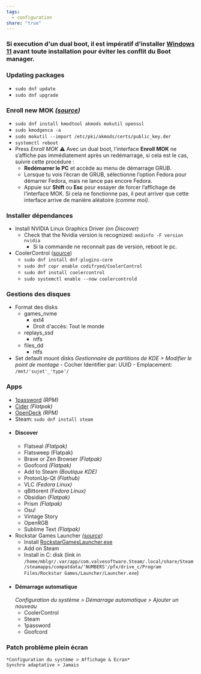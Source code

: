 ```yaml
---
tags:
  - configuration
share: "true"
---
```

### **Si execution d'un dual boot, il est impératif d'installer [Windows 11](./Windows%2011.md) avant toute installation pour éviter les conflit du Boot manager.**
### Updating packages
- `sudo dnf update`
- `sudo dnf upgrade`
### Enroll new MOK *([source](https://www.youtube.com/watch?v=k5uxX2U3tYE))*
- `sudo dnf install kmodtool akmods mokutil openssl`
- `sudo kmodgenca -a`
- `sudo mokutil --import /etc/pki/akmods/certs/public_key.der`
- `systemctl reboot`
- Press *Enroll MOK*
	⚠️ Avec un dual boot, l'interface **Enroll MOK** ne s’affiche pas immédiatement après un redémarrage, si cela est le cas, suivre cette procédure :
	- **Redémarrer le PC** et accède au menu de démarrage GRUB.
	-  Lorsque tu vois l’écran de GRUB, sélectionne l’option Fedora pour démarrer Fedora, mais ne lance pas encore Fedora.
	- Appuie sur **Shift** ou **Esc** pour essayer de forcer l’affichage de l’interface MOK.
	Si cela ne fonctionne pas, il peut arriver que cette interface arrive de manière aléatoire *(comme moi)*.
### Installer dépendances
- Install NVIDIA Linux Graphics Driver *(on Discover)*
	- Check that the Nvidia version is recognized: `modinfo -F version nvidia`
		- Si la commande ne reconnait pas de version, reboot le pc.
- CoolerControl ([source](https://gitlab.com/coolercontrol/coolercontrol#fedora))
	- `sudo dnf install dnf-plugins-core`
	- `sudo dnf copr enable codifryed/CoolerControl`
	- `sudo dnf install coolercontrol`
	- `sudo systemctl enable --now coolercontrold`
### Gestions des disques
- Format des disks
	- games_nvme
		- ext4
		- Droit d'accès: Tout le monde
	- replays_ssd
		- ntfs
	- files_dd
		- ntfs
- Set default mount disks
	*Gestionnaire de partitions de KDE > Modifier le point de montage*
		- Cocher Identifier par: UUID
		- Emplacement: `/mnt/'sujet'_'type'/`
### Apps
- [1password](https://1password.com/fr/downloads/linux) *(RPM)*
- [Cider](https://itch.io/my-collections ) *(Flatpak)*
-  [OpenDeck](https://github.com/ninjadev64/OpenDeck) *(RPM)*
- Steam: `sudo dnf install steam`
- #### Discover
	- Flatseal *(Flatpak)*
	- Flatsweep (Flatpak)
	- Brave or Zen Browser *(Flatpak)*
	- Goofcord *(Flatpak)*
	- Add to Steam *(Boutique KDE)*
	- ProtonUp-Qt *(Flathub)*
	- VLC *(Fedora Linux)*
	- qBittorent *(Fedora Linux)*
	- Obsidian *(Flatpak)*
	- Prism *(Flatpak)*
	- Osu!
	- Vintage Story
	- OpenRGB
	- Sublime Text *(Flatpak)*
- Rockstar Games Launcher *([source](https://www.youtube.com/watch?v=ZQ5ct-WqN2Y&t=175s))*
	- Install [RockstarGamesLauncher.exe](https://socialclub.rockstargames.com/rockstar-games-launcher)
	- Add on Steam
	- Install in C: disk (link in `/home/mblgr/.var/app/com.valvesoftware.Steam/.local/share/Steam/steamapps/compatdata/'NUMBERS'/pfx/drive_c/Program Files/Rockstar Games/Launcher/Launcher.exe`)
- #### Démarrage automatique
	*Configuration du système > Démarrage automatique > Ajouter un nouveau*
	- CoolerControl
	- Steam
	- 1password
	- Goofcord
### Patch problème plein écran
	*Configuration du système > Affichage & Écran*
	Synchro adaptative > Jamais